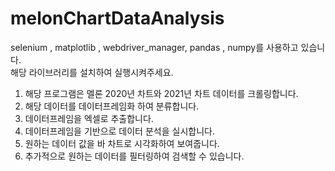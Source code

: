 # melonChartDataAnalysis<br>
selenium , matplotlib , webdriver_manager, pandas , numpy를 사용하고 있습니다.<br>
해당 라이브러리를 설치하여 실행시켜주세요.<br>

1. 해당 프로그램은 멜론 2020년 차트와 2021년 차트 데이터를 크롤링합니다.
2. 해당 데이터를 데이터프레임화 하여 분류합니다.
3. 데이터프레임을 엑셀로 추출합니다.
4. 데이터프레임을 기반으로 데이터 분석을 실시합니다.
5. 원하는 데이터 값을 바 차트로 시각화하여 보여줍니다.
6. 추가적으로 원하는 데이터를 필터링하여 검색할 수 있습니다.
